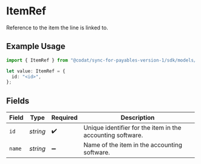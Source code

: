 # ItemRef

Reference to the item the line is linked to.

## Example Usage

```typescript
import { ItemRef } from "@codat/sync-for-payables-version-1/sdk/models/shared";

let value: ItemRef = {
  id: "<id>",
};
```

## Fields

| Field                                                      | Type                                                       | Required                                                   | Description                                                |
| ---------------------------------------------------------- | ---------------------------------------------------------- | ---------------------------------------------------------- | ---------------------------------------------------------- |
| `id`                                                       | *string*                                                   | :heavy_check_mark:                                         | Unique identifier for the item in the accounting software. |
| `name`                                                     | *string*                                                   | :heavy_minus_sign:                                         | Name of the item in the accounting software.               |